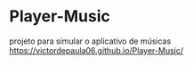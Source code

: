 # Player-Music
projeto para simular o aplicativo de músicas
https://victordepaula06.github.io/Player-Music/
